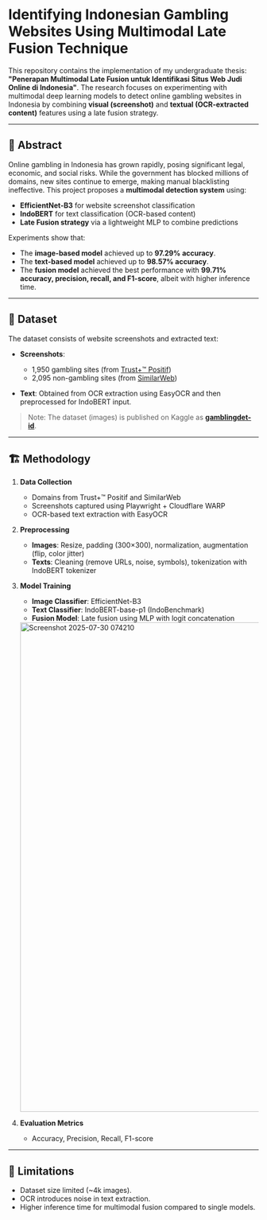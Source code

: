 # Identifying Indonesian Gambling Websites Using Multimodal Late Fusion Technique

This repository contains the implementation of my undergraduate thesis: **"Penerapan Multimodal Late Fusion untuk Identifikasi Situs Web Judi Online di Indonesia"**.
The research focuses on experimenting with multimodal deep learning models to detect online gambling websites in Indonesia by combining **visual (screenshot)** and **textual (OCR-extracted content)** features using a late fusion strategy.

---

## 📖 Abstract

Online gambling in Indonesia has grown rapidly, posing significant legal, economic, and social risks. While the government has blocked millions of domains, new sites continue to emerge, making manual blacklisting ineffective.
This project proposes a **multimodal detection system** using:

* **EfficientNet-B3** for website screenshot classification
* **IndoBERT** for text classification (OCR-based content)
* **Late Fusion strategy** via a lightweight MLP to combine predictions

Experiments show that:

* The **image-based model** achieved up to **97.29% accuracy**.
* The **text-based model** achieved up to **98.57% accuracy**.
* The **fusion model** achieved the best performance with **99.71% accuracy, precision, recall, and F1-score**, albeit with higher inference time.

---

## 📂 Dataset

The dataset consists of website screenshots and extracted text:

* **Screenshots**:

  * 1,950 gambling sites (from [Trust+™ Positif](https://github.com/alsyundawy/TrustPositif))
  * 2,095 non-gambling sites (from [SimilarWeb](https://www.similarweb.com))
* **Text**: Obtained from OCR extraction using EasyOCR and then preprocessed for IndoBERT input.

> Note: The dataset (images) is published on Kaggle as **[gamblingdet-id](https://www.kaggle.com/datasets/azzandwiriski/gamblingdet-id)**.

---

## 🏗️ Methodology

1. **Data Collection**

   * Domains from Trust+™ Positif and SimilarWeb
   * Screenshots captured using Playwright + Cloudflare WARP
   * OCR-based text extraction with EasyOCR

2. **Preprocessing**

   * **Images**: Resize, padding (300×300), normalization, augmentation (flip, color jitter)
   * **Texts**: Cleaning (remove URLs, noise, symbols), tokenization with IndoBERT tokenizer

3. **Model Training**

   * **Image Classifier**: EfficientNet-B3
   * **Text Classifier**: IndoBERT-base-p1 (IndoBenchmark)
   * **Fusion Model**: Late fusion using MLP with logit concatenation

    <img width="2022" height="984" alt="Screenshot 2025-07-30 074210" src="https://github.com/user-attachments/assets/cc70e45e-7001-4c1a-b998-f54c674c0ac8" />

4. **Evaluation Metrics**

   * Accuracy, Precision, Recall, F1-score

---

## 📌 Limitations

* Dataset size limited (\~4k images).
* OCR introduces noise in text extraction.
* Higher inference time for multimodal fusion compared to single models.
